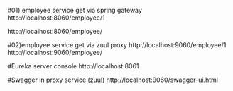 #01) employee service get via spring gateway
http://localhost:8060/employee/1

http://localhost:8060/employee/

#02)employee service get  via zuul proxy
http://localhost:9060/employee/1
http://localhost:9060/employee/

#Eureka server console
http://localhost:8061

#Swagger in proxy service (zuul)
http://localhost:9060/swagger-ui.html